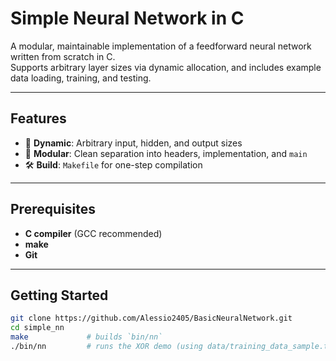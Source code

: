 # Simple Neural Network in C

A modular, maintainable implementation of a feedforward neural network written from scratch in C.  
Supports arbitrary layer sizes via dynamic allocation, and includes example data loading, training, and testing.

---


## Features

- 🎯 **Dynamic**: Arbitrary input, hidden, and output sizes  
- 🔌 **Modular**: Clean separation into headers, implementation, and `main`  
- 🛠️ **Build**: `Makefile` for one-step compilation  

---

## Prerequisites

- **C compiler** (GCC recommended)  
- **make**  
- **Git**  

---

## Getting Started

```bash
git clone https://github.com/Alessio2405/BasicNeuralNetwork.git
cd simple_nn
make             # builds `bin/nn`
./bin/nn         # runs the XOR demo (using data/training_data_sample.txt)
```
